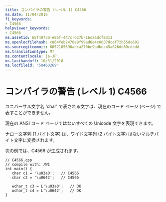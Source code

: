 ```yaml
---
title: コンパイラの警告 (レベル 1) C4566
ms.date: 11/04/2016
f1_keywords:
- C4566
helpviewer_keywords:
- C4566
ms.assetid: 65f40730-e86f-447c-b37b-16caadcfe311
ms.openlocfilehash: c864feb2478e9f99ad6e4c0087dcef72b55de601
ms.sourcegitcommit: 6052185696adca270bc9bdbec45a626dd89cdcdd
ms.translationtype: MT
ms.contentlocale: ja-JP
ms.lasthandoff: 10/31/2018
ms.locfileid: "50460269"
---
```

# <a name="compiler-warning-level-1-c4566"></a>コンパイラの警告 (レベル 1) C4566

ユニバーサル文字名 'char' で表される文字は、現在のコード ページ (ページ) で表すことができません。

現在の ANSI コード ページではないすべての Unicode 文字を表現できます。

ナロー文字列 (1 バイト文字) は、ワイド文字列 (2 バイト文字) はないマルチバイト文字に変換されます。

次の例では、C4566 が生成されます。

```
// C4566.cpp
// compile with: /W1
int main() {
   char c1 = '\u03a0';   // C4566
   char c2 = '\u0642';   // C4566

   wchar_t c3 = L'\u03a0';   // OK
   wchar_t c4 = L'\u0642';   // OK
}
```
